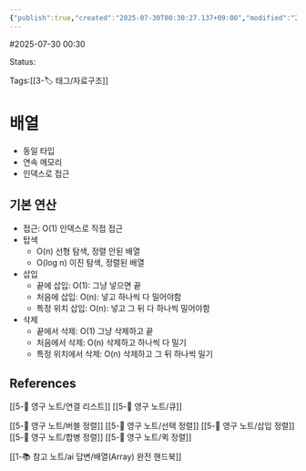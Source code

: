 ```yaml
---
{"publish":true,"created":"2025-07-30T00:30:27.137+09:00","modified":"2025-08-01T00:19:45.529+09:00","cssclasses":""}
---
```


#2025-07-30 00:30

Status: 

Tags:[[3-🏷️ 태그/자료구조]]

# 배열
- 동일 타입
- 연속 메모리
- 인덱스로 접근

## 기본 연산
- 접근: O(1) 인덱스로 직접 접근
- 탑색 
	- O(n) 선형 탐색, 정렬 안된 배열
	- O(log n) 이진 탐색, 정렬된 배열
- 삽입
	- 끝에 삽입: O(1): 그냥 넣으면 끝
	- 처음에 삽입: O(n): 넣고 하나씩 다 밀어야함
	- 특정 위치 삽입: O(n): 넣고 그 뒤 다 하나씩 밀어야함
- 삭제
	- 끝에서 삭제: O(1) 그냥 삭제하고 끝
	- 처음에서 삭제: O(n) 삭제하고 하나씩 다 밀기
	- 특정 위치에서 삭제: O(n) 삭제하고 그 뒤 하나씩 밀기
## References
 [[5-💎 영구 노트/연결 리스트]]
 [[5-💎 영구 노트/큐]]

 [[5-💎 영구 노트/버블 정렬]]
 [[5-💎 영구 노트/선택 정렬]]
 [[5-💎 영구 노트/삽입 정렬]]
 [[5-💎 영구 노트/합병 정렬]] 
 [[5-💎 영구 노트/퀵 정렬]]
 
 [[1-📚 참고 노트/ai 답변/배열(Array) 완전 핸드북]]